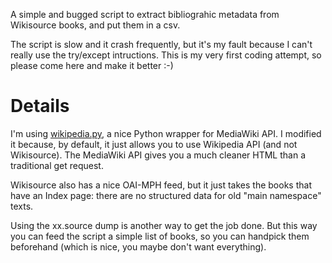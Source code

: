 A simple and bugged script to extract bibliograhic metadata from Wikisource books, and put them in a csv. 

The script is slow and it crash frequently, but it's my fault because I can't really use the try/except intructions.
This is my very first coding attempt, so please come here and make it better :-)

Details
====
I'm using [wikipedia.py](https://github.com/goldsmith/Wikipedia/blob/master/wikipedia/wikipedia.py), a nice Python wrapper for MediaWiki API. I modified it because, by default, it just allows you to use Wikipedia API (and not Wikisource). The MediaWiki API gives you a much cleaner HTML than a traditional get request. 

Wikisource also has a nice OAI-MPH feed, but it just takes the books that have an Index page: there are no structured data for old "main namespace" texts. 

Using the xx.source dump is another way to get the job done. But this way you can feed the script a simple list of books, so you can handpick them beforehand (which is nice, you maybe don't want everything). 

 
